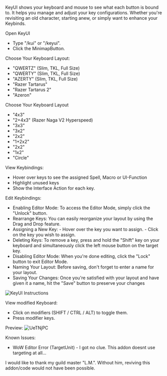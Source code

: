 KeyUI shows your keyboard and mouse to see what each button is bound to. It helps you manage and adjust your key configurations. Whether you're revisiting an old character, starting anew, or simply want to enhance your Keybinds.

Open KeyUI
- Type "/kui" or "/keyui".
- Click the MinimapButton.

Choose Your Keyboard Layout:
- "QWERTZ" (Slim, TKL, Full Size)
- "QWERTY" (Slim, TKL, Full Size)
- "AZERTY" (Slim, TKL, Full Size)
- "Razer Tartarus"
- "Razer Tartarus 2"
- "Azeron"

Choose Your Keyboard Layout
- "4x3"
- "2+4x3" (Razer Naga V2 Hyperspeed)
- "3x3"
- "3x2"
- "2x2"
- "1+2x2"
- "2x2"
- "1x2"
- "Circle"

View Keybindings:
- Hover over keys to see the assigned Spell, Macro or UI-Function
- Highlight unused keys
- Show the Interface Action for each key.

Edit Keybindings:
- Enabling Editor Mode: To access the Editor Mode, simply click the "Unlock" button.
- Rearrange Keys: You can easily reorganize your layout by using the Drag and Drop feature.
- Assigning a New Key:      - Hover over the key you want to assign.
                            - Click on the key you wish to assign.
- Deleting Keys: To remove a key, press and hold the "Shift" key on your keyboard and simultaneously click the left mouse button on the target key.
- Disabling Editor Mode: When you're done editing, click the "Lock" button to exit Editor Mode.
- Naming Your Layout: Before saving, don't forget to enter a name for your layout.
- Saving Your Changes: Once you're satisfied with your layout and have given it a name, hit the "Save" button to preserve your changes


![KeyUI Instructions](https://github.com/1onar/KeyUI/assets/52460200/ca5a9b94-db06-4166-8756-5bb55a463ac4)


View modified Keyboard:
- Click on modifiers (SHIFT / CTRL / ALT) to toggle them.
- Press modifier keys.


Preview:
![UeTNjPC](https://github.com/1onar/KeyUI/assets/52460200/c03e8c39-416b-4927-a9ca-9a72a58b73f9)


 
Known Issues:
- WoW Editor Error (TargetUnit) - I got no clue. This addon doesnt use targeting at all...

I would like to thank my guild master "L.M.". Without him, reviving this addon/code would not have been possible.

